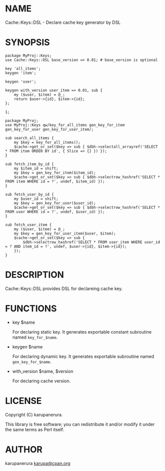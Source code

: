# NAME

Cache::Keys::DSL - Declare cache key generator by DSL

# SYNOPSIS

    package MyProj::Keys;
    use Cache::Keys::DSL base_version => 0.01; # base_version is optional

    key 'all_items';
    keygen 'item';

    keygen 'user';

    keygen with_version user_item => 0.01, sub {
        my ($user, $item) = @_;
        return $user->{id}, $item->{id};
    };

    1;

    package MyProj;
    use MyProj::Keys qw/key_for_all_items gen_key_for_item gen_key_for_user gen_key_for_user_item/;

    sub search_all_items {
        my $key = key_for_all_items();
        $cache->get_or_set($key => sub { $dbh->selectall_arrayref('SELECT * FROM item ORDER BY id', { Slice => {} }) });
    }

    sub fetch_item_by_id {
        my $item_id = shift;
        my $key = gen_key_for_item($item_id);
        $cache->get_or_set($key => sub { $dbh->selectrow_hashref('SELECT * FROM item WHERE id = ?', undef, $item_id) });
    }

    sub fetch_user_by_id {
        my $user_id = shift;
        my $key = gen_key_for_user($user_id);
        $cache->get_or_set($key => sub { $dbh->selectrow_hashref('SELECT * FROM user WHERE id = ?', undef, $user_id) });
    }

    sub fetch_user_item {
        my ($user, $item) = @_;
        my $key = gen_key_for_user_item($user, $item);
        $cache->get_or_set($key => sub {
            $dbh->selectrow_hashref('SELECT * FROM user_item WHERE user_id = ? AND item_id = ?', undef, $user->{id}, $item->{id});
        });
    }

# DESCRIPTION

Cache::Keys::DSL provides DSL for declareing cache key.

# FUNCTIONS

- key $name

    For declaring static key.
    It generates exportable constant subroutine named `key_for_$name`.

- keygen $name

    For declaring dynamic key.
    It generates exportable subroutine named `gen_key_for_$name`.

- with\_version $name, $version

    For declaring cache version.

# LICENSE

Copyright (C) karupanerura.

This library is free software; you can redistribute it and/or modify
it under the same terms as Perl itself.

# AUTHOR

karupanerura <karupa@cpan.org>
